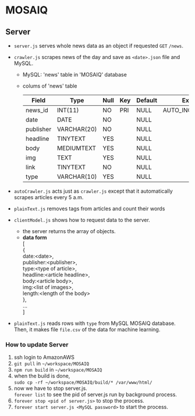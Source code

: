 # MOSAIQ
## Server  
- `server.js` serves whole news data as an object if requested `GET` `/news`.  
- `crawler.js` scrapes news of the day and save as `<date>.json` file and MySQL.  
  - MySQL: 'news' table in 'MOSAIQ' database  
  - colums of 'news' table  
  
    | Field     | Type        | Null | Key | Default | Extra          |
    |-----------|-------------|------|-----|---------|----------------|
    | news_id   | INT(11)     | NO   | PRI | NULL    | AUTO_INCREMENT |
    | date      | DATE        | NO   |     | NULL    |                |
    | publisher | VARCHAR(20) | NO   |     | NULL    |                |
    | headline  | TINYTEXT    | YES  |     | NULL    |                |
    | body      | MEDIUMTEXT  | YES  |     | NULL    |                |
    | img       | TEXT        | YES  |     | NULL    |                |
    | link      | TINYTEXT    | NO   |     | NULL    |                |
    | type      | VARCHAR(10) | YES  |     | NULL    |                |

- `autoCrawler.js` acts just as `crawler.js` except that it automatically scrapes articles every 5 a.m.  
- `plainText.js` removes tags from articles and count their words  
- `clientModel.js` shows how to request data to the server.  
  - the server returns the array of objects.  
  - **data form**  
    [  
       {  
         date:\<date\>,  
         publisher:\<publisher\>,  
         type:\<type of article\>,  
         headline:\<article headline\>,  
         body:\<article body\>,  
         img:\<list of images\>,  
         length:\<length of the body\>  
       },  
      ...  
    ]    
- `plainText.js` reads rows with `type` from MySQL MOSAIQ database.  
  Then, it makes file `file.csv` of the data for machine learning.  

### How to update Server  
1. ssh login to AmazonAWS  
2. `git pull` in `~/workspace/MOSAIQ`  
3. `npm run build` in `~/workspace/MOSAIQ`  
4. when the build is done,  
   `sudo cp -rf ~/workspace/MOSAIQ/build/* /var/www/html/`  
5. now we have to stop server.js.  
   `forever list` to see the pid of server.js run by background process.  
6. `forever stop <pid of server.js>` to stop the process.  
7. `forever start server.js <MySQL password>` to start the process.  
